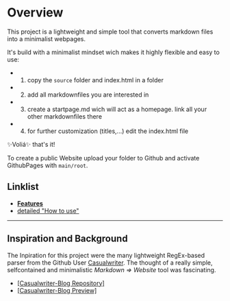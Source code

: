 # Overview
This project is a lightweight and simple tool that converts markdown files into a minimalist webpages.

It's build with a minimalist mindset wich makes it highly flexible and easy to use:

- 1. copy the `source` folder and index.html in a folder
 - 2. add all markdownfiles you are interested in
 - 3. create a startpage.md wich will act as a homepage. link all your other markdownfiles there
  - 4. for further customization (titles,...) edit the index.html file 

✨Voliá✨ that's it!

To create a public Website upload your folder to Github and activate GithubPages with `main/root`.

## Linklist
- **[Features](features.md)**
- [detailed "How to use"](how_to_use.md)

---


## Inspiration and Background

The Inpiration for this project were the many lightweight RegEx-based parser from the Github User [Casualwriter](https://github.com/casualwriter). The thought of a really simple, selfcontained and minimalistic *Markdown $\Rightarrow$ Website* tool was fascinating. 

- [[Casualwriter-Blog Repository]](https://github.com/casualwriter/casual-markdown-blog)
- [[Casualwriter-Blog Preview]](https://casualwriter.github.io/blog/)